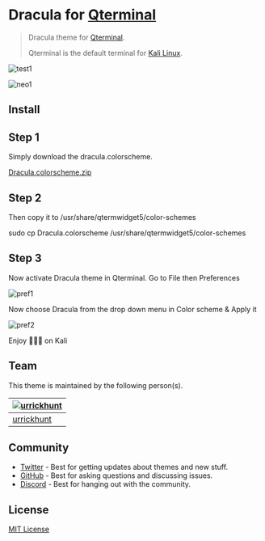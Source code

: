 # Dracula for [Qterminal](https://www.kali.org/)

>Dracula theme for [Qterminal](https://www.kali.org/).
> 
> Qterminal is the default terminal for [Kali Linux](https://www.kali.org/).

![test1](https://user-images.githubusercontent.com/96319944/233419212-1c6f9956-fc76-4b62-ac40-557012ce2e6e.png)

![neo1](https://user-images.githubusercontent.com/96319944/233419228-cefb7c02-f8b9-4d79-b710-0d5e3f127feb.png)

## Install

## Step 1

Simply download the dracula.colorscheme.

[Dracula.colorscheme.zip](https://github.com/urrickhunt/Dracula-for-Qterminal/files/11264474/Dracula.colorscheme.zip)

## Step 2

Then copy it to /usr/share/qtermwidget5/color-schemes

  sudo cp Dracula.colorscheme /usr/share/qtermwidget5/color-schemes

## Step 3

Now activate Dracula theme in Qterminal.
Go to File then Preferences

![pref1](https://user-images.githubusercontent.com/96319944/233420247-e3300234-3984-4ec0-b7a8-1c585c81c904.png)

Now choose Dracula from the drop down menu in Color scheme & Apply it

![pref2](https://user-images.githubusercontent.com/96319944/233420441-5ab2cf16-7137-43e0-9d70-28263eefde3c.png)

Enjoy 🧛🏻‍♂️ on Kali

## Team

This theme is maintained by the following person(s).

| [![urrickhunt](https://github.com/urrickhunt.png?size=100)](https://github.com/urrickhunt) |
| ---------------------------------------------------------------------------------------- |
| [urrickhunt](https://github.com/urrickhunt)                                               |

## Community

- [Twitter](https://twitter.com/draculatheme) - Best for getting updates about themes and new stuff.
- [GitHub](https://github.com/dracula/dracula-theme/discussions) - Best for asking questions and discussing issues.
- [Discord](https://draculatheme.com/discord-invite) - Best for hanging out with the community.

## License

[MIT License](./LICENSE)
